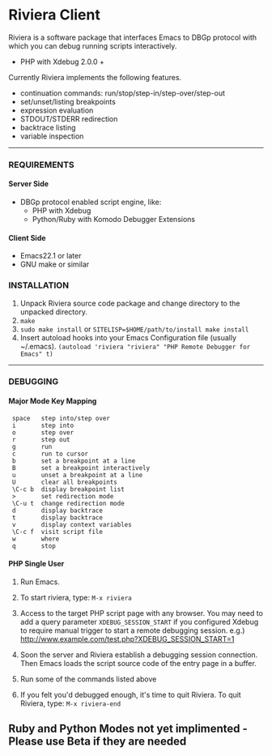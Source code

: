 # Riviera Client #

Riviera is a software package that interfaces Emacs to DBGp protocol
with which you can debug running scripts interactively.

 * PHP with Xdebug 2.0.0 +

Currently Riviera implements the following features.

 * continuation commands: run/stop/step-in/step-over/step-out
 * set/unset/listing breakpoints
 * expression evaluation
 * STDOUT/STDERR redirection
 * backtrace listing
 * variable inspection

***

### REQUIREMENTS ###


#### Server Side ####
 * DBGp protocol enabled script engine, like:
   * PHP with Xdebug
   * Python/Ruby with Komodo Debugger Extensions


#### Client Side ####
 * Emacs22.1 or later
 * GNU make or similar
 



### INSTALLATION ###

1. Unpack Riviera source code package and change directory to the
   unpacked directory.
2. ``make``
3. ``sudo make install`` or  ``SITELISP=$HOME/path/to/install make install``
4. Insert autoload hooks into your Emacs Configuration file (usually ~/.emacs).
   ``(autoload 'riviera "riviera" "PHP Remote Debugger for Emacs" t)``

***

### DEBUGGING ###

#### Major Mode Key Mapping ####

     space   step into/step over
     i       step into
     o       step over
     r       step out
     g       run
     c       run to cursor
     b       set a breakpoint at a line
     B       set a breakpoint interactively
     u       unset a breakpoint at a line
     U       clear all breakpoints
     \C-c b  display breakpoint list
     >       set redirection mode
     \C-u t  change redirection mode
     d       display backtrace
     t       display backtrace
     v       display context variables
     \C-c f  visit script file
     w       where
     q       stop




#### PHP Single User ####
1. Run Emacs.

2. To start riviera, type: ``M-x riviera``

3. Access to the target PHP script page with any browser.
   You may need to add a query parameter `XDEBUG_SESSION_START` if you
   configured Xdebug to require manual trigger to start a remote
   debugging session.
   e.g.) http://www.example.com/test.php?XDEBUG_SESSION_START=1

4. Soon the server and Riviera establish a debugging session
   connection. Then Emacs loads the script source code of the entry
   page in a buffer.

5. Run some of the commands listed above

6. If you felt you'd debugged enough, it's time to quit Riviera.
   To quit Riviera, type: ``M-x riviera-end``

## Ruby and Python Modes not yet implimented - Please use Beta if they are needed ##




